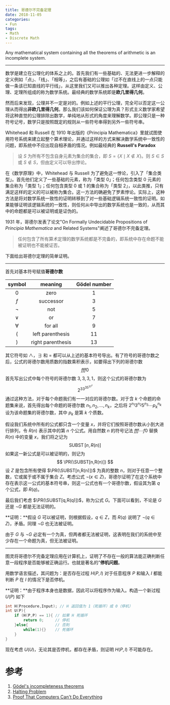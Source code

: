 ```yaml
---
title: 哥德尔不完备定理
date: 2018-11-05
categories:
- Fun
tags:
- Math
- Discrete Math
---
```


Any mathematical system containing all the theorems of arithmetic is an incomplete system.

<!--more-->

---

数学是建立在公理化的体系之上的。首先我们有一些基础的、无法更进一步解释的定义例如「点」、「线」、「相等」，之后有基础的公理如「过不在直线上的一点只能做一条该已知直线的平行线」，从这里我们又可以推出各种定理。这样由定义、公理、定理所组成的称为数学系统。最经典的数学系统即是**欧几里得几何**。

然而后来发现，公理并不一定是对的。例如上述的平行公理，完全可以否定这一公理从而得出**非欧几里得几何**。那么我们该如何保证公理为真？形式主义数学家希望将这种直觉的公理排除出数学，单纯地从形式的角度来理解数学。即公理只是一种符号记号，数学只是按照既定的规则从一些符号串得到另外一些符号串。

Whitehead 和 Russell 在 1910 年出版的《Principia Mathematica》里就试图使用符号系统来建立起整个算术理论，并通过这样的方式来解决数学系统中一致性的问题，即系统中不应出现自相矛盾的情况。例如最经典的 **Russell's Paradox**

> 设 $S$ 为所有不包含自身元素为集合的集合，即 $S=\{X \mid X\notin X\}$。则 $S\in S$ 或 $S\notin S$，但由定义可以导出悖论。

在《数学原理》中，Whitehead 与 Russell 为了避免这一悖论，引入了「集合类型」。首先他们定义了一些基础的元素，称为「类型 0」；任何包含类型 0 元素的集合称为「类型 1」；任何包含类型 0 或 1 的集合称为「类型 2」，以此类推，只有满足这样的定义的可以被称为集合。这一方法的确避免了罗素悖论。实际上，这种方法是将对数学系统一致性的证明转移到了对一些基础逻辑系统一致性的证明。如果能够证明该逻辑系统的一致性，则任何从中导出的数学系统也是一致的，从而其中的命题都是可以被证明或是证伪的。

1931 年，哥德尔发表了论文"On Formally Undecidable Propositions of *Principia Mathematica* and Related Systems"阐述了哥德尔不完备定理。

> 任何包含了所有算术定理的数学系统都是不完备的，即系统中存在命题不能被证明也不能被证否。

下面给出哥德尔定理的简单证明。

---

首先对基本符号赋值**哥德尔数**

|  symbol   |      meaning      | Gödel number |
| :-------: | :---------------: | :----------: |
|    $0$    |       zero        |      1       |
|    $f$    |     successor     |      3       |
|  $\neg$   |        not        |      5       |
|  $\lor$   |        or         |      7       |
| $\forall$ |      for all      |      9       |
|    $($    | left parenthesis  |      11      |
|    $)$    | right parenthesis |      13      |

其它符号如 $\land$，$\exists$ 和 $=$ 都可以从上述的基本符号导出。有了符号的哥德尔数之后，公式的哥德尔数用质数的指数乘积表示，如要得出下列的哥德尔数
$$
fff0
$$
首先写出公式中每个符号的哥德尔数 $3,3,3,1$，则这个公式的哥德尔数为
$$
2^33^35^37^1
$$
通过这种方法，对于每个命题我们有一一对应的哥德尔数。对于含 $k$ 个命题的命题集来说，首先得出每个命题的哥德尔数 $n_1, n_2, \dots, n_k$，之后将 $2^{n_1}3^{n_2}5^{n_3}\cdots p_k^{n_k}$ 设为该命题集的哥德尔数，其中 $p_k$ 是第 $k$ 个质数。

假设我们系统中所有的公式都只含一个变量 $x$，并将它们按照哥德尔数从小到大进行排列，令 $R(n)$ 表示其中的第 $n$ 个公式。用自然数 $n$ 的符号记法 $fff\cdots f0$ 替换 $R(n)$ 中的变量 $x$，我们将之记为
$$
\DeclareMathOperator{\PR}{PR}
\DeclareMathOperator{\SUBST}{SUBST}
\SUBST[n,R(n)]
$$
如果这一新公式是可以被证明的，则记为
$$
\PR(\SUBST[n,R(n)])
$$
设 $Z$ 是包含所有使得 $\PR(\SUBST[n,R(n)])$ 为真的整数 $n$，则对于任意一个整数，它或属于或不属于集合 $Z$。考虑公式 $\neg(x\in Z)$，哥德尔证明了在这个系统中存在表示这一公式的基本符号串，则这一公式也有一个哥德尔数，假设其为第 $q$ 个公式，即 $R(q)$。

最后我们考虑 $\PR(\SUBST[q,R(q)])$，称为公式 $G$。下面可以看到，不论是 $G$ 还是 $\neg G$ 都是无法证明的。

**证明：**假设 $G$ 可以被证明，则根据假设，$q\in Z$，而 $R(q)$ 说明了 $\neg(q\in Z)$，矛盾。同理 $\neg G$ 也无法被证明。

由于 $G$ 与 $\neg G$ 必定有一个为真，但两者都无法被证明，这表明在我们的系统中至少存在一个命题为真，但无法被证明。

---

图灵将哥德尔不完备定理应用在计算机上，证明了不存在一般的算法能正确判断任意一段程序是否能够被正确运行。也就是著名的”**停机问题**。

用数学语言描述，其问题为：是否存在过程 $H(P,I)$ 对于任意程序 $P$ 和输入 $I$ 都能判断 $P$ 在 $I$ 的情况下是否停机。

**证明：**由于程序本身也是数据，因此可以将程序作为输入。构造一个新过程 $U(P)$ 如下

```c++
int H(Procedure,Input); // H 返回值为 1（死循环）或 0（停机）
int U(P){
    if (H(P,P) == 1){ // 如果 H 死循环
        return 0;     // 停机
    }else{            // 否則
        while(1){}    // 死循环
    }
}
```

现在考虑 $U(U)$，无论其是否停机，都存在矛盾，则证明 $H(P,I)$ 不可能存在。

# 参考

1. [Gödel's incompleteness theorems](https://en.wikipedia.org/wiki/G%C3%B6del%27s_incompleteness_theorems)
2. [Halting Problem](https://en.wikipedia.org/wiki/Halting_problem)
3. [Proof That Computers Can't Do Everything](https://www.youtube.com/watch?v=92WHN-pAFCs)
